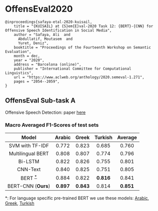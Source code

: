 # OffensEval2020

```
@inproceedings{safaya-etal-2020-kuisail,
    title = "{KUISAIL} at {S}em{E}val-2020 Task 12: {BERT}-{CNN} for Offensive Speech Identification in Social Media",
    author = "Safaya, Ali  and
      Abdullatif, Moutasem  and
      Yuret, Deniz",
    booktitle = "Proceedings of the Fourteenth Workshop on Semantic Evaluation",
    month = dec,
    year = "2020",
    address = "Barcelona (online)",
    publisher = "International Committee for Computational Linguistics",
    url = "https://www.aclweb.org/anthology/2020.semeval-1.271",
    pages = "2054--2059",
}
```

## OffensEval Sub-task A

Offensive Speech Detection: paper [here](https://www.aclweb.org/anthology/2020.semeval-1.271/)

### Macro Averaged F1-Scores of test sets

| Model                     | Arabic | Greek | Turkish | Average |
|:-------------------------:|:------:|:-----:|:-------:|:-------:|
| SVM with TF-IDF           | 0.772  | 0.823 | 0.685   | 0.760   |
| Multilingual BERT         | 0.808  | 0.807 | 0.774   | 0.796   |
| Bi-LSTM                   | 0.822  | 0.826 | 0.755   | 0.801   |
| CNN-Text                  | 0.840  | 0.825 | 0.751   | 0.805   |
| BERT <sup>[*](#bert)</sup>| 0.884  | 0.822 | __0.816__   | 0.841   |
| BERT-CNN (__Ours__)       | __0.897__  | __0.843__ | 0.814   | __0.851__   |

<a name="bert">*</a>: For language specific pre-trained BERT we use these models: [Arabic](https://github.com/alisafaya/Arabic-BERT), [Greek](https://github.com/nlpaueb/greek-bert), [Turkish](https://github.com/stefan-it/turkish-bert) 
